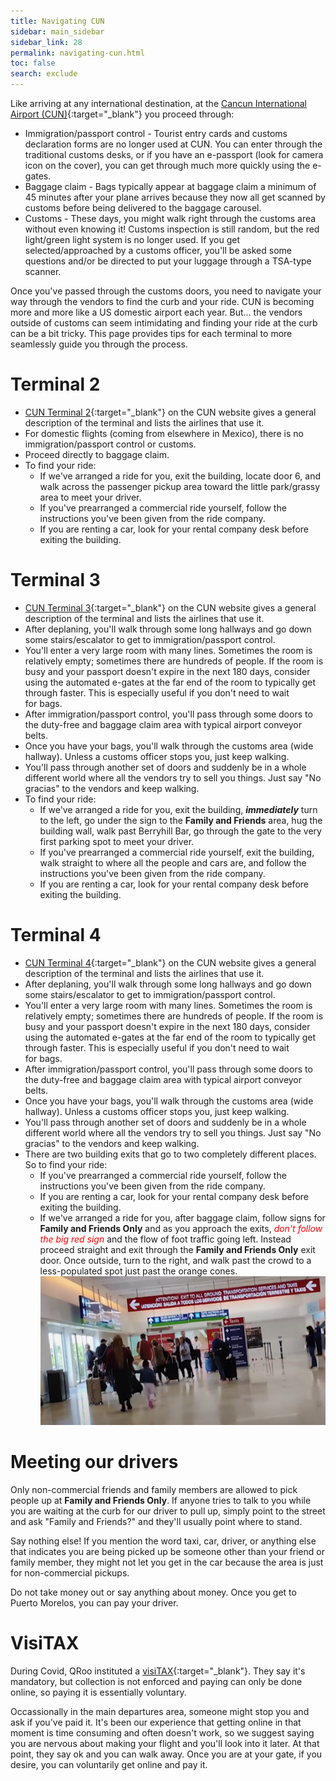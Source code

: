 ```yaml
---
title: Navigating CUN
sidebar: main_sidebar
sidebar_link: 28
permalink: navigating-cun.html
toc: false
search: exclude
---
```


Like arriving at any international destination, at the [Cancun International Airport (CUN)](https://www.cancunairport.com/){:target="_blank"} you proceed through:
* Immigration/passport control - Tourist entry cards and customs declaration forms are no longer used at CUN. You can enter through the traditional customs desks, or if you have an e-passport (look for camera icon on the cover), you can get through much more quickly using the e-gates.
* Baggage claim - Bags typically appear at baggage claim a minimum of 45 minutes after your plane arrives because they now all get scanned by customs before being delivered to the baggage carousel.
* Customs - These days, you might walk right through the customs area without even knowing it! Customs inspection is still random, but the red light/green light system is no longer used. If you get selected/approached by a customs officer, you'll be asked some questions and/or be directed to put your luggage through a TSA-type scanner.

Once you've passed through the customs doors, you need to navigate your way through the vendors to find the curb and your ride. CUN is becoming more and more like a US domestic airport each year. But... the vendors outside of customs can seem intimidating and finding your ride at the curb can be a bit tricky. This page provides tips for each terminal to more seamlessly guide you through the process. 

# Terminal 2
* [CUN Terminal 2](https://www.cancunairport.com/terminal-2.html){:target="_blank"} on the CUN website gives a general description of the terminal and lists the airlines that use it.
* For domestic flights (coming from elsewhere in Mexico), there is no immigration/passport control or customs.
* Proceed directly to baggage claim.
* To find your ride: 
  * If we've arranged a ride for you, exit the building, locate door 6, and walk across the passenger pickup area toward the little park/grassy area to meet your driver.
  * If you've prearranged a commercial ride yourself, follow the instructions you've been given from the ride company. 
  * If you are renting a car, look for your rental company desk before exiting the building.

# Terminal 3
* [CUN Terminal 3](https://www.cancunairport.com/terminal-3.html){:target="_blank"} on the CUN website gives a general description of the terminal and lists the airlines that use it.
* After deplaning, you'll walk through some long hallways and go down some stairs/escalator to get to immigration/passport control.
* You'll enter a very large room with many lines. Sometimes the room is relatively empty; sometimes there are hundreds of people. If the room is busy and your passport doesn't expire in the next 180 days, consider using the automated e-gates at the far end of the room to typically get through faster. This is especially useful if you don't need to wait for bags.
* After immigration/passport control, you'll pass through some doors to the duty-free and baggage claim area with typical airport conveyor belts.
* Once you have your bags, you'll walk through the customs area (wide hallway). Unless a customs officer stops you, just keep walking.
* You'll pass through another set of doors and suddenly be in a whole different world where all the vendors try to sell you things. Just say "No gracias" to the vendors and keep walking.
* To find your ride: 
  * If we've arranged a ride for you, exit the building, ***immediately*** turn to the left, go under the sign to the **Family and Friends** area, hug the building wall, walk past Berryhill Bar, go through the gate to the very first parking spot to meet your driver.
  * If you've prearranged a commercial ride yourself, exit the building, walk straight to where all the people and cars are, and follow the instructions you've been given from the ride company. 
  * If you are renting a car, look for your rental company desk before exiting the building.

# Terminal 4
* [CUN Terminal 4](https://www.cancunairport.com/terminal-4.html){:target="_blank"} on the CUN website gives a general description of the terminal and lists the airlines that use it.
* After deplaning, you'll walk through some long hallways and go down some stairs/escalator to get to immigration/passport control.
* You'll enter a very large room with many lines. Sometimes the room is relatively empty; sometimes there are hundreds of people. If the room is busy and your passport doesn't expire in the next 180 days, consider using the automated e-gates at the far end of the room to typically get through faster. This is especially useful if you don't need to wait for bags.
* After immigration/passport control, you'll pass through some doors to the duty-free and baggage claim area with typical airport conveyor belts.
* Once you have your bags, you'll walk through the customs area (wide hallway). Unless a customs officer stops you, just keep walking.
* You'll pass through another set of doors and suddenly be in a whole different world where all the vendors try to sell you things. Just say "No gracias" to the vendors and keep walking.
* There are two building exits that go to two completely different places. So to find your ride:
  * If you've prearranged a commercial ride yourself, follow the instructions you've been given from the ride company. 
  * If you are renting a car, look for your rental company desk before exiting the building.
  * If we've arranged a ride for you, after baggage claim, follow signs for **Family and Friends Only** and as you approach the exits, <span style="color:red">*don't follow the big red sign*</span> and the flow of foot traffic going left. Instead proceed straight and exit through the **Family and Friends Only** exit door. Once outside, turn to the right, and walk past the crowd to a less-populated spot just past the orange cones. ![Terminal 4 exit](../images/terminal_4_exit.png) 

# Meeting our drivers

Only non-commercial friends and family members are allowed to pick people up at **Family and Friends Only**. If anyone tries to talk to you while you are waiting at the curb for our driver to pull up, simply point to the street and ask "Family and Friends?" and they'll usually point where to stand.

Say nothing else! If you mention the word taxi, car, driver, or anything else that indicates you are being picked up be someone other than your friend or family member, they might not let you get in the car because the area is just for non-commercial pickups.

Do not take money out or say anything about money. Once you get to Puerto Morelos, you can pay your driver.

# VisiTAX
During Covid, QRoo instituted a [visiTAX](https://www.cancunairport.com/visitax.html){:target="_blank"}. They say it's mandatory, but collection is not enforced and paying can only be done online, so paying it is essentially voluntary.

Occassionally in the main departures area, someone might stop you and ask if you've paid it. It's been our experience that getting online in that moment is time consuming and often doesn't work, so we suggest saying you are nervous about making your flight and you'll look into it later. At that point, they say ok and you can walk away. Once you are at your gate, if you desire, you can voluntarily get online and pay it.